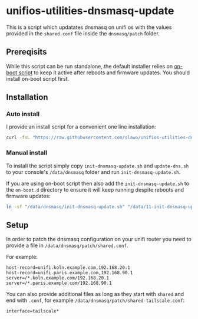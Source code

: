 # unifios-utilities-dnsmasq-update

This is a script which updatates dnsmasq on unifi os with the values provided in the `shared.conf` file inside the `dnsmasq/patch` folder.

## Prereqisits

While this script can be run standalone, the default installer relies on [on-boot script](https://github.com/unifi-utilities/unifios-utilities/tree/main/on-boot-script) to keep it active after reboots and firmware updates. You should install on-boot script first.

## Installation

### Auto install

I provide an install script for a convenient one line installation:

```bash
curl -fsL "https://raw.githubusercontent.com/slawo/unifios-utilities-dnsmasq-update/HEAD/installer/remote-install.sh" | /bin/bash
```

### Manual install

To install the script simply copy `init-dnsmasq-update.sh` and `update-dns.sh` to your console's `/data/dnsmasq` folder and run `init-dnsmasq-update.sh`.

If you are using on-boot script then also add the `init-dnsmasq-update.sh` to the `on-boot.d` directory to ensure it will keep running despite reboots and firmware updates:

```bash
ln -sf "/data/dnsmasq/init-dnsmasq-update.sh" "/data/11-init-dnsmasq-updates.sh"
```

## Setup

In order to patch the dnsmasq configuration on your unifi router you need to provide a file in `/data/dnsmasq/patch/shared.conf`.

For example:

```dnsmasq
host-record=unifi.koln.example.com,192.168.20.1
host-record=unifi.paris.example.com,192.168.90.1
server=/*.koln.example.com/192.168.20.1
server=/*.paris.example.com/192.168.90.1
```

You can also provide additional files as long as they start with `shared` and end with `.conf`, for example `/data/dnsmasq/patch/shared-tailscale.conf`:

```dnsmasq
interface=tailscale*
```
